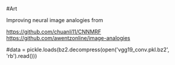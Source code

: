 #Art
 
Improving neural image analogies from 


https://github.com/chuanli11/CNNMRF
https://github.com/awentzonline/image-analogies

#data = pickle.loads(bz2.decompress(open('vgg19_conv.pkl.bz2', 'rb').read()))